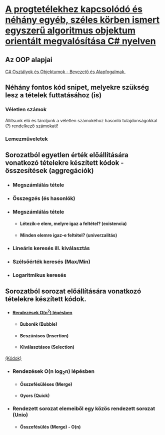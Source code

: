 # [A progtetélekhez kapcsolódó és néhány egyéb, széles körben ismert egyszerű algoritmus objektum orientált megvalósítása C# nyelven](https://github.com/edutainer/progtetelek/wiki/Programoz%C3%A1si-t%C3%A9telek-programk%C3%B3djai)
## Az OOP alapjai
  [C# Osztályok és Objektumok - Bevezető és Alapfogalmak.](https://github.com/edutainer/progtetelek/wiki)
  
## Néhány fontos kód snipet, melyekre szükség lesz a tételek futtatásához (is) 
### Véletlen számok
Állítsunk elő és tároljunk a véletlen számokéhoz hasonló tulajdonságokkal (?) rendelkező számokatí!
### Lemezműveletek
## Sorozatból egyetlen érték előállítására vonatkozó tételekre készített kódok - összesítések (aggregációk)
- ### Megszámlálás tétele
- ### Összegzés (és hasonlók) 
- ### Megszámlálás tétele
  * #### Létezik-e elem, melyre igaz a feltétel? (existencia)
  * #### Minden elemre igaz-e feltétel? (univerzalitás) 
- ### Lineáris keresés ill. kiválasztás
- ### Szélsőérték keresés (Max/Min)
- ### Logaritmikus keresés
## Sorozatból sorozat előállítására vonatkozó tételekre készített kódok.
- #### [Rendezések O(n<sup>2</sup>) lépésben](https://github.com/edutainer/progtetelek/wiki/Rendez%C5%91-algoritmusok)
  * #### Buborék (Bubble)
  * #### Beszúrásos (Insertion)
  * #### Kiválasztásos (Selection)
[(Kódok)](https://github.com/edutainer/progtetelek/blob/master/conseq/Sequence_Sum_Cnt_Dec_Ker_Kiv_Extr_Sort.cs)
- ### Rendezések O(n log<sub>2</sub>n) lépésben
  * #### Összefésüléses (Merge)
  * #### Gyors (Quick)
- ### Rendezett sorozat elemeiből egy közös rendezett sorozat (Unio)
  * #### Összefésülés (Merge) - O(n)



